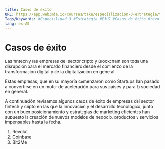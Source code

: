 ```yaml
---
title: Casos de éxito
URL: https://app.web3mba.io/courses/take/especializacion-3-estrategia/texts/40979111-u7-casos-de-exito
Tags/Keywords: #Especialidad 3 #Estrategia #E3U7 #Casos de éxito #revolut #bit2me #coinbase
lang: es-AR
---
```

# Casos de éxito
Las fintech y las empresas del sector cripto y Blockchain son toda una disrupción para el mercado financiero desde el comienzo de la transformación digital y de la digitalización en general.

Estas empresas, que en su mayoría comenzaron como Startups han pasado a convertirse en un motor de aceleración para sus países y para la sociedad en general.

A continuación revisamos algunos casos de éxito de empresas del sector fintech y cripto en las que la innovación y el desarrollo tecnológico, junto con un buen posicionamiento y estrategias de marketing eficientes han supuesto la creación de nuevos modelos de negocio, productos y servicios impensables hasta la fecha.

1. Revolut
2. Coinbase
3. Bit2Me